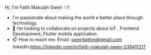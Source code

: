Hi, I'm Faith Makulah Swen  ✨!!
- I'm passionate about making the world a better place through technology.
- 💞️ I’m looking to collaborate on projects about IoT , Frontend Development, Flutter mobile application
- 📫 How to reach me: Email: swenfaithm@gmail.com  linkedIn:https://linkedin.com/in/faith-makulah-swen-239411217
                    

<!---
ForeverKuku/ForeverKuku is a ✨ special ✨ repository because its `README.md` (this file) appears on your GitHub profile.
You can click the Preview link to take a look at your changes.
--->
